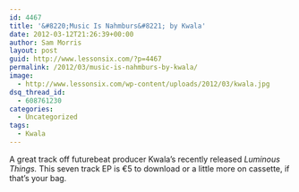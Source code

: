 ```yaml
---
id: 4467
title: '&#8220;Music Is Nahmburs&#8221; by Kwala'
date: 2012-03-12T21:26:39+00:00
author: Sam Morris
layout: post
guid: http://www.lessonsix.com/?p=4467
permalink: /2012/03/music-is-nahmburs-by-kwala/
image:
  - http://www.lessonsix.com/wp-content/uploads/2012/03/kwala.jpg
dsq_thread_id:
  - 608761230
categories:
  - Uncategorized
tags:
  - Kwala
---
```

A great track off futurebeat producer Kwala&#8217;s recently released _Luminous Things._ This seven track EP is €5 to download or a little more on cassette, if that&#8217;s your bag.